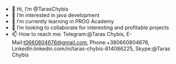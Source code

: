 - 👋 Hi, I’m @TarasChybis
- 👀 I’m interested in java development
- 🌱 I’m currently learning in PROG Academy 
- 💞️ I’m looking to collaborate for interesting and profitable projects
- 📫 How to reach me: Telegram:@Taras Chybis, E-Mail:t0660804676@gmail.com, Phone:+380660804676, LinkedIn:linkedin.com/in/taras-chybis-814086225, Skype:@Taras Chybis

<!---
TarasChybis/TarasChybis is a ✨ special ✨ repository because its `README.md` (this file) appears on your GitHub profile.
You can click the Preview link to take a look at your changes.
--->

